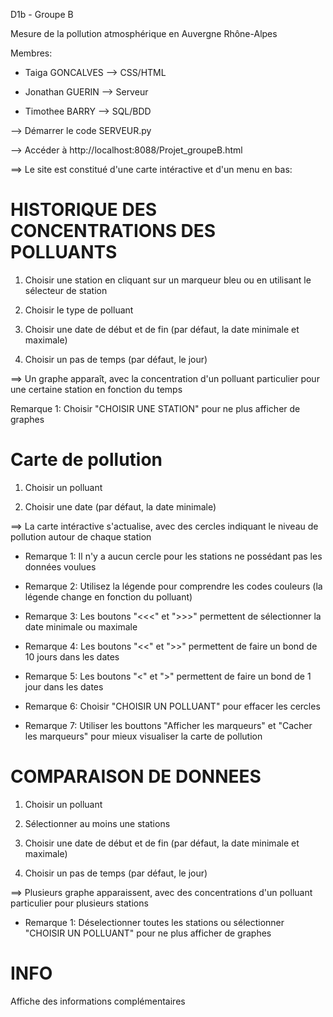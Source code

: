 D1b - Groupe B

Mesure de la pollution atmosphérique en Auvergne Rhône-Alpes 

Membres:

- Taiga GONCALVES --> CSS/HTML

- Jonathan GUERIN --> Serveur

- Timothee BARRY  --> SQL/BDD 



--> Démarrer le code SERVEUR.py

--> Accéder à http://localhost:8088/Projet_groupeB.html

==> Le site est constitué d'une carte intéractive et d'un menu en bas:

# HISTORIQUE DES CONCENTRATIONS DES POLLUANTS

1. Choisir une station en cliquant sur un marqueur bleu ou en utilisant le sélecteur de station

2. Choisir le type de polluant

3. Choisir une date de début et de fin (par défaut, la date minimale et maximale)

4. Choisir un pas de temps (par défaut, le jour)

==> Un graphe apparaît, avec la concentration d'un polluant particulier pour une certaine station en fonction du temps

Remarque 1: Choisir "CHOISIR UNE STATION" pour ne plus afficher de graphes


# Carte de pollution

1. Choisir un polluant

2. Choisir une date (par défaut, la date minimale)

==> La carte intéractive s'actualise, avec des cercles indiquant le niveau de pollution autour de chaque station

- Remarque 1: Il n'y a aucun cercle pour les stations ne possédant pas les données voulues

- Remarque 2: Utilisez la légende pour comprendre les codes couleurs (la légende change en fonction du polluant)

- Remarque 3: Les boutons "<<<" et ">>>" permettent de sélectionner la date minimale ou maximale

- Remarque 4: Les boutons "<<" et ">>" permettent de faire un bond de 10 jours dans les dates

- Remarque 5: Les boutons "<" et ">" permettent de faire un bond de 1 jour dans les dates

- Remarque 6: Choisir "CHOISIR UN POLLUANT" pour effacer les cercles

- Remarque 7: Utiliser les bouttons "Afficher les marqueurs" et "Cacher les marqueurs" pour mieux visualiser la carte de pollution

# COMPARAISON DE DONNEES

1. Choisir un polluant

2. Sélectionner au moins une stations

3. Choisir une date de début et de fin (par défaut, la date minimale et maximale)

4. Choisir un pas de temps (par défaut, le jour)

==> Plusieurs graphe apparaissent, avec des concentrations d'un polluant particulier pour plusieurs stations

- Remarque 1: Déselectionner toutes les stations ou sélectionner "CHOISIR UN POLLUANT" pour ne plus afficher de graphes


# INFO

Affiche des informations complémentaires
